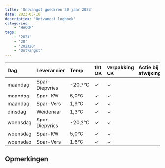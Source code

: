 ```yaml
---
title: 'Ontvangst goederen 20 jaar 2023'
date: 2023-05-18
description: 'Ontvangst logboek'
categories:
    - 'HACCP'
tags:
    - '2023'
    - '20'
    - '202320'
    - 'Ontvangst'
---
```

| Dag | Leverancier | Temp | tht OK | verpakking OK | Actie bij afwijking | Controle door |
|:---|:---|:---|:---|:---|:---|:---|
| maandag | Spar-Diepvries | -20,7°C | &check; | &check; | | DPater |
| maandag | Spar-KW | 5,0°C | &check; | &check; | | DPater |
| maandag | Spar-Vers | 1,9°C | &check; | &check; | | DPater |
| dinsdag | Weidenaar | 1,3°C | &check; | &check; | | DPater |
| woensdag | Spar-Diepvries | -20,2°C | &check; | &check; | | WPater |
| woensdag | Spar-KW | 5,0°C | &check; | &check; | | WPater |
| woensdag | Spar-Vers | 1,6°C | &check; | &check; | | WPater |

## Opmerkingen


